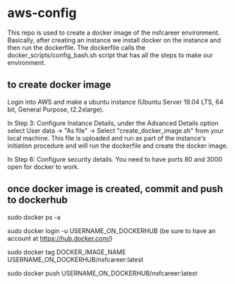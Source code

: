 # aws-config
This repo is used to create a docker image of the nsfcareer environment. Basically, after creating an instance we install docker on the instance and then run the dockerfile. The dockerfile calls the docker_scripts/config_bash.sh script that has all the steps to make our environment.

 ## to create docker image
Login into AWS and make a ubuntu instance (Ubuntu Server 19.04 LTS, 64 bit, General Purpose, t2.2xlarge).


In Step 3: Configure Instance Details, under the Advanced Details option select User data -> "As file" -> Select "create_docker_image.sh" from your local machine.  This file is uploaded and run as part of the instance's initiation procedure and will run the dockerfile and create the docker image.


In Step 6: Configure security details. You need to have ports 80 and 3000 open for docker to work.

## once docker image is created, commit and push to dockerhub

 sudo docker ps -a

 sudo docker login -u USERNAME_ON_DOCKERHUB (be sure to have an account at https://hub.docker.com/)

 sudo docker tag       DOCKER_IMAGE_NAME      USERNAME_ON_DOCKERHUB/nsfcareer:latest

 sudo docker push USERNAME_ON_DOCKERHUB/nsfcareer:latest
